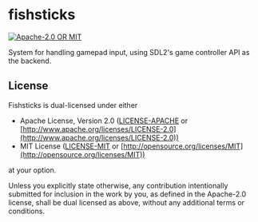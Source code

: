 # fishsticks

[![Apache-2.0 OR MIT][license-shield]](LICENSE)

System for handling gamepad input, using SDL2's game controller API as the backend.

## License

Fishsticks is dual-licensed under either

- Apache License, Version 2.0 ([LICENSE-APACHE][license-apache] or [http://www.apache.org/licenses/LICENSE-2.0](http://www.apache.org/licenses/LICENSE-2.0))
- MIT License ([LICENSE-MIT][license-mit] or [http://opensource.org/licenses/MIT](http://opensource.org/licenses/MIT))

at your option.

Unless you explicitly state otherwise, any contribution intentionally submitted
for inclusion in the work by you, as defined in the Apache-2.0 license, shall be dual licensed
as above, without any additional terms or conditions.

<!-- Markdown links and images -->
[license-shield]: https://img.shields.io/badge/license-Apache--2.0%20OR%20MIT-blue?style=flat-square
[license-apache]: docs/LICENSE-APACHE
[license-mit]: docs/LICENSE-MIT
